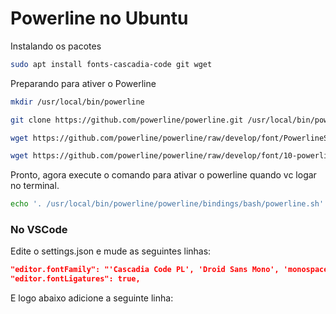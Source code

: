 # Powerline no Ubuntu

Instalando os pacotes

```bash
sudo apt install fonts-cascadia-code git wget
```

Preparando para ativer o Powerline

```bash
mkdir /usr/local/bin/powerline
```

```bash
git clone https://github.com/powerline/powerline.git /usr/local/bin/powerline/
```

```bash
wget https://github.com/powerline/powerline/raw/develop/font/PowerlineSymbols.otf -O /usr/share/fonts/PowerlineSymbols.otf
```

```bash
wget https://github.com/powerline/powerline/raw/develop/font/10-powerline-symbols.conf -O /etc/fonts/conf.d/10-powerline-symbols.conf
```

Pronto, agora execute o comando para ativar o powerline quando vc logar no terminal.

```bash
echo '. /usr/local/bin/powerline/powerline/bindings/bash/powerline.sh' >> ~/.bashrc
```

### No VSCode

Edite o settings.json e mude as seguintes linhas:

```json
"editor.fontFamily": "'Cascadia Code PL', 'Droid Sans Mono', 'monospace', monospace, 'Droid Sans Fallback'",
"editor.fontLigatures": true,
```

E logo abaixo adicione a seguinte linha:

```json

```
